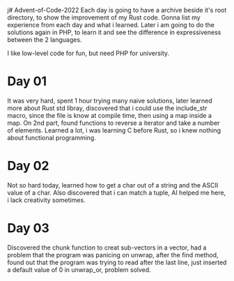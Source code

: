 j# Advent-of-Code-2022
Each day is going to have a archive beside it's root directory, to show the improvement of my Rust code.
Gonna list my experience from each day and what i learned. Later i am going to do the solutions again in PHP, to learn it and see the difference in expressiveness between the 2 languages. 

I like low-level code for fun, but need PHP for university.
# Day 01
It was very hard, spent 1 hour trying many naive solutions, later learned more about Rust std libray, discovered that i could use the include_str macro, since the file is know at compile time, then using a map inside a map. 
On 2nd part, found functions to reverse a iterator and take a number of elements.
Learned a lot, i was learning C before Rust, so i knew nothing about functional programming.
# Day 02
Not so hard today, learned how to get a char out of a string and the  ASCII value of a char.
Also discovered that i can match a tuple, AI helped me here, i lack creativity sometimes.
# Day 03
Discovered the chunk function to creat sub-vectors in a vector, had a problem that the program was panicing on unwrap, after the find method, found out that the program was trying to read after the last line, just inserted a default value of 0 in unwrap_or, problem solved.
